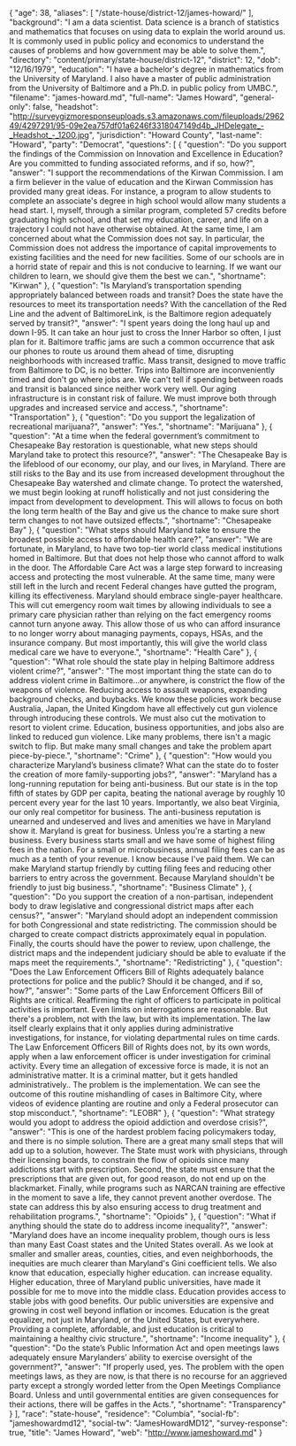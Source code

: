 {
  "age": 38,
  "aliases": [
    "/state-house/district-12/james-howard/"
  ],
  "background": "I am a data scientist. Data science is a branch of statistics and mathematics that focuses on using data to explain the world around us. It is commonly used in public policy and economics to understand the causes of problems and how government may be able to solve them.",
  "directory": "content/primary/state-house/district-12",
  "district": 12,
  "dob": "12/16/1979",
  "education": "I have a bachelor's degree in mathematics from the University of Maryland. I also have a master of public administration from the University of Baltimore and a Ph.D. in public policy from UMBC.",
  "filename": "james-howard.md",
  "full-name": "James Howard",
  "general-only": false,
  "headshot": "http://surveygizmoresponseuploads.s3.amazonaws.com/fileuploads/296249/4297291/95-09e2ea757df01a6246f3318047149d4b_JHDelegate_-_Headshot_-_1200.jpg",
  "jurisdiction": "Howard County",
  "last-name": "Howard",
  "party": "Democrat",
  "questions": [
    {
      "question": "Do you support the findings of the Commission on Innovation and Excellence in Education? Are you committed to funding associated reforms, and if so, how?",
      "answer": "I support the recommendations of the Kirwan Commission. I am a firm believer in the value of education and the Kirwan Commission has provided many great ideas. For instance, a program to allow students to complete an associate's degree in high school would allow many students a head start. I, myself, through a similar program, completed 57 credits before graduating high school, and that set my education, career, and life on a trajectory I could not have otherwise obtained. At the same time, I am concerned about what the Commission does not say. In particular, the Commission does not address the importance of capital improvements to existing facilities and the need for new facilities. Some of our schools are in a horrid state of repair and this is not conducive to learning. If we want our children to learn, we should give them the best we can.",
      "shortname": "Kirwan"
    },
    {
      "question": "Is Maryland’s transportation spending appropriately balanced between roads and transit? Does the state have the resources to meet its transportation needs? With the cancellation of the Red Line and the advent of BaltimoreLink, is the Baltimore region adequately served by transit?",
      "answer": "I spent years doing the long haul up and down I-95. It can take an hour just to cross the Inner Harbor so often, I just plan for it. Baltimore traffic jams are such a common occurrence that ask our phones to route us around them ahead of time, disrupting neighborhoods with increased traffic. Mass transit, designed to move traffic from Baltimore to DC, is no better. Trips into Baltimore are inconveniently timed and don't go where jobs are. We can't tell if spending between roads and transit is balanced since neither work very well. Our aging infrastructure is in constant risk of failure. We must improve both through upgrades and increased service and access.",
      "shortname": "Transportation"
    },
    {
      "question": "Do you support the legalization of recreational marijuana?",
      "answer": "Yes.",
      "shortname": "Marijuana"
    },
    {
      "question": "At a time when the federal government’s commitment to Chesapeake Bay restoration is questionable, what new steps should Maryland take to protect this resource?",
      "answer": "The Chesapeake Bay is the lifeblood of our economy, our play, and our lives, in Maryland. There are still risks to the Bay and its use from increased development throughout the Chesapeake Bay watershed and climate change. To protect the watershed, we must begin looking at runoff holistically and not just considering the impact from development to development. This will allows to focus on both the long term health of the Bay and give us the chance to make sure short term changes to not have outsized effects.",
      "shortname": "Chesapeake Bay"
    },
    {
      "question": "What steps should Maryland take to ensure the broadest possible access to affordable health care?",
      "answer": "We are fortunate, in Maryland, to have two top-tier world class medical institutions homed in Baltimore. But that does not help those who cannot afford to walk in the door. The Affordable Care Act was a large step forward to increasing access and protecting the most vulnerable. At the same time, many were still left in the lurch and recent Federal changes have gutted the program, killing its effectiveness. Maryland should embrace single-payer healthcare. This will cut emergency room wait times by allowing individuals to see a primary care physician rather than relying on the fact emergency rooms cannot turn anyone away. This allow those of us who can afford insurance to no longer worry about managing payments, copays, HSAs, and the insurance company. But most importantly, this will give the world class medical care we have to everyone.",
      "shortname": "Health Care"
    },
    {
      "question": "What role should the state play in helping Baltimore address violent crime?",
      "answer": "The most important thing the state can do to address violent crime in Baltimore...or anywhere, is constrict the flow of the weapons of violence. Reducing access to assault weapons, expanding background checks, and buybacks. We know these policies work because Australia, Japan, the United Kingdom have all effectively cut gun violence through introducing these controls. We must also cut the motivation to resort to violent crime. Education, business opportunities, and jobs also are linked to reduced gun violence. Like many problems, there isn't a magic switch to flip. But make many small changes and take the problem apart piece-by-piece.",
      "shortname": "Crime"
    },
    {
      "question": "How would you characterize Maryland’s business climate? What can the state do to foster the creation of more family-supporting jobs?",
      "answer": "Maryland has a long-running reputation for being anti-business. But our state is in the top fifth of states by GDP per capita, beating the national average by roughly 10 percent every year for the last 10 years. Importantly, we also beat Virginia, our only real competitor for business. The anti-business reputation is unearned and undeserved and lives and amenities we have in Maryland show it. Maryland is great for business. Unless you're a starting a new business. Every business starts small and we have some of highest filing fees in the nation. For a small or microbusiness, annual filing fees can be as much as a tenth of your revenue. I know because I've paid them. We can make Maryland startup friendly by cutting filing fees and reducing other barriers to entry across the government. Because Maryland shouldn't be friendly to just big business.",
      "shortname": "Business Climate"
    },
    {
      "question": "Do you support the creation of a non-partisan, independent body to draw legislative and congressional district maps after each census?",
      "answer": "Maryland should adopt an independent commission for both Congressional and state redistricting. The commission should be charged to create compact districts approximately equal in population. Finally, the courts should have the power to review, upon challenge, the district maps and the independent judiciary should be able to evaluate if the maps meet the requirements.",
      "shortname": "Redistricting"
    },
    {
      "question": "Does the Law Enforcement Officers Bill of Rights adequately balance protections for police and the public? Should it be changed, and if so, how?",
      "answer": "Some parts of the Law Enforcement Officers Bill of Rights are critical. Reaffirming the right of officers to participate in political activities is important. Even limits on interrogations are reasonable. But there's a problem, not with the law, but with its implementation. The law itself clearly explains that it only applies during administrative investigations, for instance, for violating departmental rules on time cards. The Law Enforcement Officers Bill of Rights does not, by its own words, apply when a law enforcement officer is under investigation for criminal activity. Every time an allegation of excessive force is made, it is not an administrative matter. It is a criminal matter, but it gets handled administratively.. The problem is the implementation. We can see the outcome of this routine mishandling of cases in Baltimore City, where videos of evidence planting are routine and only a Federal prosecutor can stop misconduct.",
      "shortname": "LEOBR"
    },
    {
      "question": "What strategy would you adopt to address the opioid addiction and overdose crisis?",
      "answer": "This is one of the hardest problem facing policymakers today, and there is no simple solution. There are a great many small steps that will add up to a solution, however. The State must work with physicians, through their licensing boards, to constrain the flow of opioids since many addictions start with prescription. Second, the state must ensure that the prescriptions that are given out, for good reason, do not end up on the blackmarket. Finally, while programs such as NARCAN training are effective in the moment to save a life, they cannot prevent another overdose. The state can address this by also ensuring access to drug treatment and rehabilitation programs.",
      "shortname": "Opioids"
    },
    {
      "question": "What if anything should the state do to address income inequality?",
      "answer": "Maryland does have an income inequality problem, though ours is less than many East Coast states and the United States overall. As we look at smaller and smaller areas, counties, cities, and even neighborhoods, the inequities are much clearer than Maryland's Gini coefficient tells. We also know that education, especially higher education. can increase equality. Higher education, three of Maryland public universities, have made it possible for me to move into the middle class. Education provides access to stable jobs with good benefits. Our public universities are expensive and growing in cost well beyond inflation or incomes. Education is the great equalizer, not just in Maryland, or the United States, but everywhere. Providing a complete, affordable, and just education is critical to maintaining a healthy civic structure.",
      "shortname": "Income inequality"
    },
    {
      "question": "Do the state’s Public Information Act and open meetings laws adequately ensure Marylanders’ ability to exercise oversight of the government?",
      "answer": "If properly used, yes. The problem with the open meetings laws, as they are now, is that there is no recourse for an aggrieved party except a strongly worded letter from the Open Meetings Compliance Board. Unless and until governmental entities are given consequences for their actions, there will be gaffes in the Acts.",
      "shortname": "Transparency"
    }
  ],
  "race": "state-house",
  "residence": "Columbia",
  "social-fb": "jameshowardmd12",
  "social-tw": "JamesHowardMD12",
  "survey-response": true,
  "title": "James Howard",
  "web": "http://www.jameshoward.md"
}
